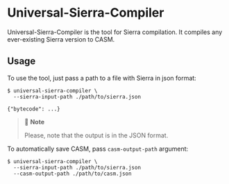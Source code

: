 # Universal-Sierra-Compiler

Universal-Sierra-Compiler is the tool for Sierra compilation. It compiles any ever-existing Sierra version to CASM.

## Usage

To use the tool, just pass a path to a file with Sierra in json format:

```shell
$ universal-sierra-compiler \
  --sierra-input-path ./path/to/sierra.json
  
{"bytecode": ...}
```

> 📝 **Note**
> 
> Please, note that the output is in the JSON format.

To automatically save CASM, pass `casm-output-path` argument:

```shell
$ universal-sierra-compiler \
  --sierra-input-path ./path/to/sierra.json
  --casm-output-path ./path/to/casm.json
```
